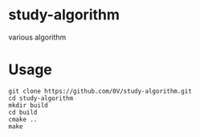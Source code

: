 # study-algorithm
various algorithm 

# Usage

```
git clone https://github.com/0V/study-algorithm.git
cd study-algorithm
mkdir build
cd build
cmake ..
make
```
